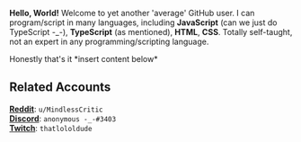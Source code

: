 **Hello, World!** Welcome to yet another 'average' GitHub user. I can program/script in many languages, including **JavaScript** (can we just do TypeScript -\_-), **TypeScript** (as mentioned), **HTML**, **CSS**. Totally self-taught, not an expert in any programming/scripting language.

Honestly that's it \*insert content below\*

## Related Accounts
**[Reddit](https://reddit.com/u/MindlessCritic)**: `u/MindlessCritic`<br>
**[Discord](https://discord.com)**: `anonymous -_-#3403`<br>
**[Twitch](https://twitch.tv/thatlololdude)**: `thatlololdude`
